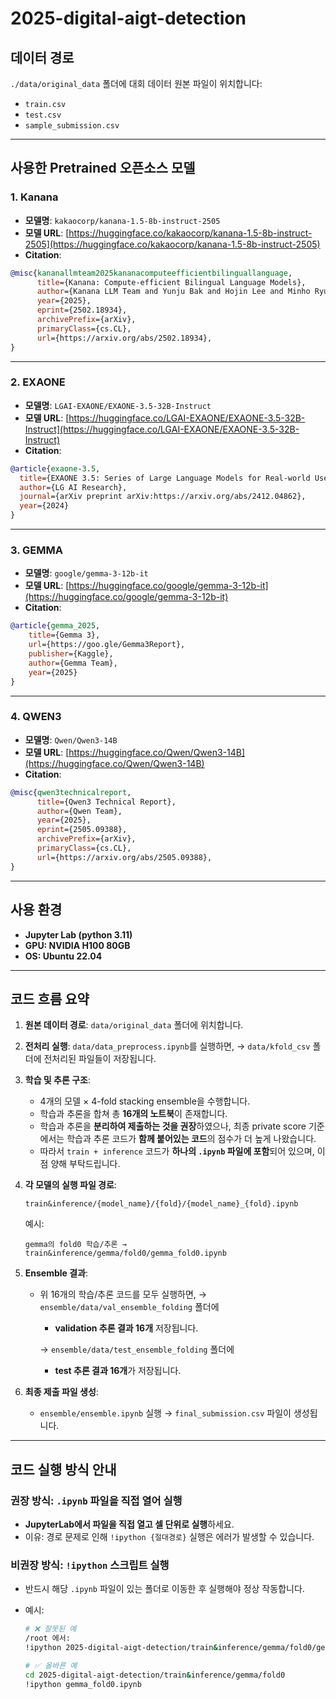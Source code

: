 # 2025-digital-aigt-detection

## 데이터 경로

`./data/original_data` 폴더에 대회 데이터 원본 파일이 위치합니다:

- `train.csv`
- `test.csv`
- `sample_submission.csv`

---

## 사용한 Pretrained 오픈소스 모델

### **1. Kanana**
- **모델명**: `kakaocorp/kanana-1.5-8b-instruct-2505`  
- **모델 URL**: [https://huggingface.co/kakaocorp/kanana-1.5-8b-instruct-2505](https://huggingface.co/kakaocorp/kanana-1.5-8b-instruct-2505)  
- **Citation**:
```bibtex
@misc{kananallmteam2025kananacomputeefficientbilinguallanguage,
      title={Kanana: Compute-efficient Bilingual Language Models}, 
      author={Kanana LLM Team and Yunju Bak and Hojin Lee and Minho Ryu and Jiyeon Ham and Seungjae Jung and Daniel Wontae Nam and Taegyeong Eo and Donghun Lee and Doohae Jung and Boseop Kim and Nayeon Kim and Jaesun Park and Hyunho Kim and Hyunwoong Ko and Changmin Lee and Kyoung-Woon On and Seulye Baeg and Junrae Cho and Sunghee Jung and Jieun Kang and EungGyun Kim and Eunhwa Kim and Byeongil Ko and Daniel Lee and Minchul Lee and Miok Lee and Shinbok Lee and Gaeun Seo},
      year={2025},
      eprint={2502.18934},
      archivePrefix={arXiv},
      primaryClass={cs.CL},
      url={https://arxiv.org/abs/2502.18934}, 
}
````

---

### **2. EXAONE**

* **모델명**: `LGAI-EXAONE/EXAONE-3.5-32B-Instruct`
* **모델 URL**: [https://huggingface.co/LGAI-EXAONE/EXAONE-3.5-32B-Instruct](https://huggingface.co/LGAI-EXAONE/EXAONE-3.5-32B-Instruct)
* **Citation**:

```bibtex
@article{exaone-3.5,
  title={EXAONE 3.5: Series of Large Language Models for Real-world Use Cases},
  author={LG AI Research},
  journal={arXiv preprint arXiv:https://arxiv.org/abs/2412.04862},
  year={2024}
}
```

---

### **3. GEMMA**

* **모델명**: `google/gemma-3-12b-it`
* **모델 URL**: [https://huggingface.co/google/gemma-3-12b-it](https://huggingface.co/google/gemma-3-12b-it)
* **Citation**:

```bibtex
@article{gemma_2025,
    title={Gemma 3},
    url={https://goo.gle/Gemma3Report},
    publisher={Kaggle},
    author={Gemma Team},
    year={2025}
}
```

---

### **4. QWEN3**

* **모델명**: `Qwen/Qwen3-14B`
* **모델 URL**: [https://huggingface.co/Qwen/Qwen3-14B](https://huggingface.co/Qwen/Qwen3-14B)
* **Citation**:

```bibtex
@misc{qwen3technicalreport,
      title={Qwen3 Technical Report}, 
      author={Qwen Team},
      year={2025},
      eprint={2505.09388},
      archivePrefix={arXiv},
      primaryClass={cs.CL},
      url={https://arxiv.org/abs/2505.09388}, 
}
```

---

## 사용 환경

* **Jupyter Lab (python 3.11)**
* **GPU: NVIDIA H100 80GB**
* **OS: Ubuntu 22.04** 
---

## 코드 흐름 요약

1. **원본 데이터 경로**:
   `data/original_data` 폴더에 위치합니다.

2. **전처리 실행**:
   `data/data_preprocess.ipynb`를 실행하면,
   → `data/kfold_csv` 폴더에 전처리된 파일들이 저장됩니다.

3. **학습 및 추론 구조**:

   * 4개의 모델 × 4-fold stacking ensemble을 수행합니다.
   * 학습과 추론을 합쳐 총 **16개의 노트북**이 존재합니다.
   * 학습과 추론을 **분리하여 제출하는 것을 권장**하였으나, 최종 private score 기준에서는 학습과 추론 코드가 **함께 붙어있는 코드**의 점수가 더 높게 나왔습니다.
   * 따라서 `train + inference` 코드가 **하나의 `.ipynb` 파일에 포함**되어 있으며, 이 점 양해 부탁드립니다.

4. **각 모델의 실행 파일 경로**:

   ```
   train&inference/{model_name}/{fold}/{model_name}_{fold}.ipynb
   ```

   예시:

   ```
   gemma의 fold0 학습/추론 → train&inference/gemma/fold0/gemma_fold0.ipynb
   ```

5. **Ensemble 결과**:

   * 위 16개의 학습/추론 코드를 모두 실행하면,
     → `ensemble/data/val_ensemble_folding` 폴더에

     * **validation 추론 결과 16개** 저장됩니다.
    
     → `ensemble/data/test_ensemble_folding` 폴더에
     * **test 추론 결과 16개**가 저장됩니다.

6. **최종 제출 파일 생성**:

   * `ensemble/ensemble.ipynb` 실행
     → `final_submission.csv` 파일이 생성됩니다.

---

## 코드 실행 방식 안내

### 권장 방식: `.ipynb` 파일을 직접 열어 실행

* **JupyterLab에서 파일을 직접 열고 셀 단위로 실행**하세요.
* 이유: 경로 문제로 인해 `!ipython {절대경로}` 실행은 에러가 발생할 수 있습니다.

### 비권장 방식: `!ipython` 스크립트 실행

* 반드시 해당 `.ipynb` 파일이 있는 폴더로 이동한 후 실행해야 정상 작동합니다.
* 예시:

  ```bash
  # ❌ 잘못된 예
  /root 에서:
  !ipython 2025-digital-aigt-detection/train&inference/gemma/fold0/gemma_fold0.ipynb

  # ✅ 올바른 예
  cd 2025-digital-aigt-detection/train&inference/gemma/fold0
  !ipython gemma_fold0.ipynb
  ```

